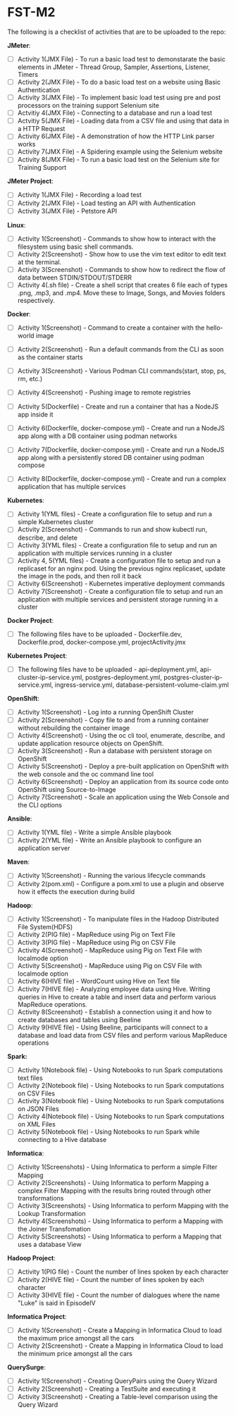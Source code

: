 # FST-M2

The following is a checklist of activities that are to be uploaded to the repo:

**JMeter**:
- [ ] Activity 1(JMX File) - To run a basic load test to demonstarate the basic elements in JMeter - Thread Group, Sampler, Assertions, Listener, Timers
- [ ] Activity 2(JMX File) - To do a basic load test on a website using Basic Authentication
- [ ] Activity 3(JMX File) - To implement basic load test using pre and post processors on the training support Selenium site
- [ ] Actvitiy 4(JMX File) - Connecting to a database and run a load test
- [ ] Actvitiy 5(JMX File) - Loading data from a CSV file and using that data in a HTTP Request
- [ ] Activity 6(JMX File) - A demonstration of how the HTTP Link parser works
- [ ] Activity 7(JMX File) - A Spidering example using the Selenium website
- [ ] Activity 8(JMX File) - To run a basic load test on the Selenium site for Training Support

**JMeter Project**:
- [ ] Activity 1(JMX File) - Recording a load test
- [ ] Activity 2(JMX File) - Load testing an API with Authentication
- [ ] Activity 3(JMX File) - Petstore API

**Linux**:
- [ ] Activity 1(Screenshot) - Commands to show how to interact with the filesystem using basic shell commands.
- [ ] Activity 2(Screenshot) - Show how to use the vim text editor to edit text at the terminal.
- [ ] Activity 3(Screenshot) - Commands to show how to redirect the flow of data between STDIN/STDOUT/STDERR
- [ ] Activity 4(.sh file) - Create a shell script that creates 6 file each of types .png, .mp3, and .mp4. Move these to Image, Songs, and Movies folders respectively.

**Docker**:
- [ ] Activity 1(Screenshot) - Command to create a container with the hello-world image
- [ ] Activity 2(Screenshot) - Run a default commands from the CLI as soon as the container starts
- [ ] Activity 3(Screenshot) - Various Podman CLI commands(start, stop, ps, rm, etc.)
- [ ] Activity 4(Screenshot) - Pushing image to remote registries
- [ ] Activity 5(Dockerfile) - Create and run a container that has a NodeJS app inside it
- [ ] Activity 6(Dockerfile, docker-compose.yml) - Create and run a NodeJS app along with a DB container using podman networks
- [ ] Activity 7(Dockerfile, docker-compose.yml) - Create and run a NodeJS app along with a persistently stored DB container using podman compose
- [ ] Activity 8(Dockerfile, docker-compose.yml) - Create and run a complex application that has multiple services


**Kubernetes**:
- [ ] Activity 1(YML files) - Create a configuration file to setup and run a simple Kubernetes cluster
- [ ] Activity 2(Screenshot) - Commands to run and show kubectl run, describe, and delete
- [ ] Activity 3(YML files) - Create a configuration file to setup and run an application with multiple services running in a cluster
- [ ] Activity 4, 5(YML files) - Create a configuration file to setup and run a replicaset for an nginx pod. Using the previous nginx replicaset, update the image in the pods, and then roll it back
- [ ] Activity 6(Screenshot) - Kubernetes imperative deployment commands
- [ ] Activity 7(Screenshot) - Create a configuration file to setup and run an application with multiple services and persistent storage running in a cluster

**Docker Project**:
- [ ] The following files have to be uploaded - Dockerfile.dev, Dockerfile.prod, docker-compose.yml, projectActivity.jmx

**Kubernetes Project**:
- [ ] The following files have to be uploaded - api-deployment.yml, api-cluster-ip-service.yml, postgres-deployment.yml, postgres-cluster-ip-service.yml, ingress-service.yml, database-persistent-volume-claim.yml

**OpenShift**:
- [ ] Activity 1(Screenshot) - Log into a running OpenShift Cluster
- [ ] Activity 2(Screenshot) - Copy file to and from a running container without rebuilding the container image
- [ ] Activity 4(Screenshot) - Using the oc cli tool, enumerate, describe, and update application resource objects on OpenShift.
- [ ] Activity 3(Screenshot) - Run a database with persistent storage on OpenShift
- [ ] Activity 5(Screenshot) - Deploy a pre-built application on OpenShift with the web console and the oc command line tool
- [ ] Activity 6(Screenshot) - Deploy an application from its source code onto OpenShift using Source-to-Image
- [ ] Activity 7(Screenshot) - Scale an application using the Web Console and the CLI options

**Ansible**:
- [ ] Activity 1(YML file) - Write a simple Ansible playbook
- [ ] Activity 2(YML file) - Write an Ansible playbook to configure an application server

**Maven**:
- [ ] Activity 1(Screenshot) - Running the various lifecycle commands
- [ ] Activity 2(pom.xml) - Configure a pom.xml to use a plugin and observe how it effects the execution during build

**Hadoop**:
- [ ] Activity 1(Screenshot) - To manipulate files in the Hadoop Distributed File System(HDFS)
- [ ] Activity 2(PIG file) - MapReduce using Pig on Text File
- [ ] Activity 3(PIG file) - MapReduce using Pig on CSV File
- [ ] Activity 4(Screenshot) - MapReduce using Pig on Text File with localmode option
- [ ] Activity 5(Screenshot) - MapReduce using Pig on CSV File with localmode option
- [ ] Activity 6(HIVE file) - WordCount using Hive on Text file
- [ ] Activity 7(HIVE file) - Analyzing employee data using Hive. Writing queries in Hive to create a table and insert data and perform various MapReduce operations.
- [ ] Activity 8(Screenshot) - Establish a connection using it and how to create databases and tables using Beeline
- [ ] Activity 9(HIVE file) - Using Beeline, participants will connect to a database and load data from CSV files and perform various MapReduce operations

**Spark:**
- [ ] Activity 1(Notebook file) - Using Notebooks to run Spark computations text files
- [ ] Activity 2(Notebook file) - Using Notebooks to run Spark computations on CSV Files
- [ ] Activity 3(Notebook file) - Using Notebooks to run Spark computations on JSON Files
- [ ] Activity 4(Notebook file) - Using Notebooks to run Spark computations on XML Files
- [ ] Activity 5(Notebook file) - Using Notebooks to run Spark while connecting to a Hive database

**Informatica**:
- [ ] Activity 1(Screenshots) - Using Informatica to perform a simple Filter Mapping
- [ ] Activity 2(Screenshots) - Using Informatica to perform Mapping a complex Filter Mapping with the results bring routed through other transformations
- [ ] Activity 3(Screenshots) - Using Informatica to perform Mapping with the Lookup Transformation
- [ ] Activity 4(Screenshots) - Using Informatica to perform a Mapping with the Joiner Transfomation
- [ ] Activity 5(Screenshots) - Using Informatica to perform a Mapping that uses a database View

**Hadoop Project**:
- [ ] Activity 1(PIG file) - Count the number of lines spoken by each character
- [ ] Activity 2(HIVE file) - Count the number of lines spoken by each character
- [ ] Activity 3(HIVE file) - Count the number of dialogues where the name "Luke" is said in EpisodeIV

**Informatica Project**:
- [ ] Activity 1(Screenshot) - Create a Mapping in Informatica Cloud to load the maximum price amongst all the cars
- [ ] Activity 2(Screenshot) - Create a Mapping in Informatica Cloud to load the minimum price amongst all the cars

**QuerySurge**:
- [ ] Activity 1(Screenshot) - Creating QueryPairs using the Query Wizard
- [ ] Activity 2(Screenshot) - Creating a TestSuite and executing it
- [ ] Activity 3(Screenshot) - Creating a Table-level comparison using the Query Wizard
